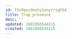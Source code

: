 ```yaml
---
id: f3u9gxcdeuhy1wnyrrigh54
title: Trap_proxmine
desc: ''
updated: 1681956544115
created: 1681956544115
---
```

